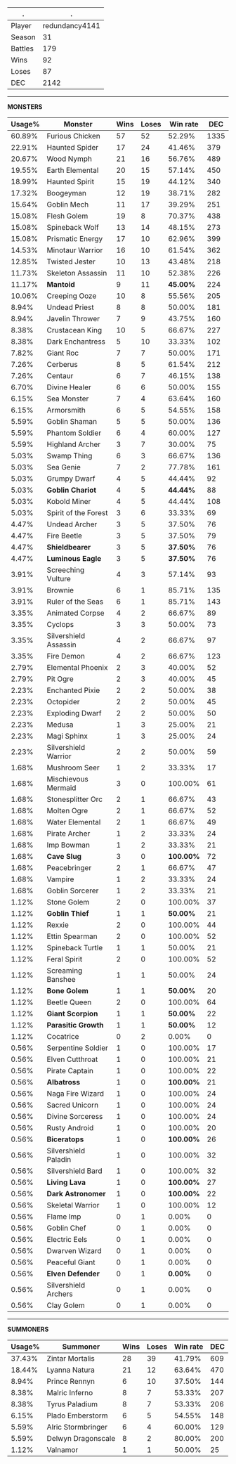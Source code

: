 .|.
|-|-
Player|redundancy4141
Season|31
Battles|179
Wins|92
Loses|87
DEC|2142

---
**MONSTERS**

Usage%|Monster|Wins|Loses|Win rate|DEC|
-|-|-|-|-|-|
60.89%|Furious Chicken|57|52|52.29%|1335|
22.91%|Haunted Spider|17|24|41.46%|379|
20.67%|Wood Nymph|21|16|56.76%|489|
19.55%|Earth Elemental|20|15|57.14%|450|
18.99%|Haunted Spirit|15|19|44.12%|340|
17.32%|Boogeyman|12|19|38.71%|282|
15.64%|Goblin Mech|11|17|39.29%|251|
15.08%|Flesh Golem|19|8|70.37%|438|
15.08%|Spineback Wolf|13|14|48.15%|273|
15.08%|Prismatic Energy|17|10|62.96%|399|
14.53%|Minotaur Warrior|16|10|61.54%|362|
12.85%|Twisted Jester|10|13|43.48%|218|
11.73%|Skeleton Assassin|11|10|52.38%|226|
11.17%|**Mantoid**|9|11|**45.00%**|224|
10.06%|Creeping Ooze|10|8|55.56%|205|
8.94%|Undead Priest|8|8|50.00%|181|
8.94%|Javelin Thrower|7|9|43.75%|160|
8.38%|Crustacean King|10|5|66.67%|227|
8.38%|Dark Enchantress|5|10|33.33%|102|
7.82%|Giant Roc|7|7|50.00%|171|
7.26%|Cerberus|8|5|61.54%|212|
7.26%|Centaur|6|7|46.15%|138|
6.70%|Divine Healer|6|6|50.00%|155|
6.15%|Sea Monster|7|4|63.64%|160|
6.15%|Armorsmith|6|5|54.55%|158|
5.59%|Goblin Shaman|5|5|50.00%|136|
5.59%|Phantom Soldier|6|4|60.00%|127|
5.59%|Highland Archer|3|7|30.00%|75|
5.03%|Swamp Thing|6|3|66.67%|136|
5.03%|Sea Genie|7|2|77.78%|161|
5.03%|Grumpy Dwarf|4|5|44.44%|92|
5.03%|**Goblin Chariot**|4|5|**44.44%**|88|
5.03%|Kobold Miner|4|5|44.44%|108|
5.03%|Spirit of the Forest|3|6|33.33%|69|
4.47%|Undead Archer|3|5|37.50%|76|
4.47%|Fire Beetle|3|5|37.50%|79|
4.47%|**Shieldbearer**|3|5|**37.50%**|76|
4.47%|**Luminous Eagle**|3|5|**37.50%**|76|
3.91%|Screeching Vulture|4|3|57.14%|93|
3.91%|Brownie|6|1|85.71%|135|
3.91%|Ruler of the Seas|6|1|85.71%|143|
3.35%|Animated Corpse|4|2|66.67%|89|
3.35%|Cyclops|3|3|50.00%|73|
3.35%|Silvershield Assassin|4|2|66.67%|97|
3.35%|Fire Demon|4|2|66.67%|123|
2.79%|Elemental Phoenix|2|3|40.00%|52|
2.79%|Pit Ogre|2|3|40.00%|45|
2.23%|Enchanted Pixie|2|2|50.00%|38|
2.23%|Octopider|2|2|50.00%|45|
2.23%|Exploding Dwarf|2|2|50.00%|50|
2.23%|Medusa|1|3|25.00%|21|
2.23%|Magi Sphinx|1|3|25.00%|24|
2.23%|Silvershield Warrior|2|2|50.00%|59|
1.68%|Mushroom Seer|1|2|33.33%|17|
1.68%|Mischievous Mermaid|3|0|100.00%|61|
1.68%|Stonesplitter Orc|2|1|66.67%|43|
1.68%|Molten Ogre|2|1|66.67%|52|
1.68%|Water Elemental|2|1|66.67%|49|
1.68%|Pirate Archer|1|2|33.33%|24|
1.68%|Imp Bowman|1|2|33.33%|21|
1.68%|**Cave Slug**|3|0|**100.00%**|72|
1.68%|Peacebringer|2|1|66.67%|47|
1.68%|Vampire|1|2|33.33%|24|
1.68%|Goblin Sorcerer|1|2|33.33%|21|
1.12%|Stone Golem|2|0|100.00%|37|
1.12%|**Goblin Thief**|1|1|**50.00%**|21|
1.12%|Rexxie|2|0|100.00%|44|
1.12%|Ettin Spearman|2|0|100.00%|52|
1.12%|Spineback Turtle|1|1|50.00%|21|
1.12%|Feral Spirit|2|0|100.00%|52|
1.12%|Screaming Banshee|1|1|50.00%|24|
1.12%|**Bone Golem**|1|1|**50.00%**|20|
1.12%|Beetle Queen|2|0|100.00%|64|
1.12%|**Giant Scorpion**|1|1|**50.00%**|22|
1.12%|**Parasitic Growth**|1|1|**50.00%**|12|
1.12%|Cocatrice|0|2|0.00%|0|
0.56%|Serpentine Soldier|1|0|100.00%|17|
0.56%|Elven Cutthroat|1|0|100.00%|21|
0.56%|Pirate Captain|1|0|100.00%|22|
0.56%|**Albatross**|1|0|**100.00%**|21|
0.56%|Naga Fire Wizard|1|0|100.00%|24|
0.56%|Sacred Unicorn|1|0|100.00%|24|
0.56%|Divine Sorceress|1|0|100.00%|24|
0.56%|Rusty Android|1|0|100.00%|20|
0.56%|**Biceratops**|1|0|**100.00%**|26|
0.56%|Silvershield Paladin|1|0|100.00%|32|
0.56%|Silvershield Bard|1|0|100.00%|32|
0.56%|**Living Lava**|1|0|**100.00%**|27|
0.56%|**Dark Astronomer**|1|0|**100.00%**|22|
0.56%|Skeletal Warrior|1|0|100.00%|12|
0.56%|Flame Imp|0|1|0.00%|0|
0.56%|Goblin Chef|0|1|0.00%|0|
0.56%|Electric Eels|0|1|0.00%|0|
0.56%|Dwarven Wizard|0|1|0.00%|0|
0.56%|Peaceful Giant|0|1|0.00%|0|
0.56%|**Elven Defender**|0|1|**0.00%**|0|
0.56%|Silvershield Archers|0|1|0.00%|0|
0.56%|Clay Golem|0|1|0.00%|0|

---
**SUMMONERS**

Usage%|Summoner|Wins|Loses|Win rate|DEC|
-|-|-|-|-|-|
37.43%|Zintar Mortalis|28|39|41.79%|609|
18.44%|Lyanna Natura|21|12|63.64%|470|
8.94%|Prince Rennyn|6|10|37.50%|144|
8.38%|Malric Inferno|8|7|53.33%|207|
8.38%|Tyrus Paladium|8|7|53.33%|206|
6.15%|Plado Emberstorm|6|5|54.55%|148|
5.59%|Alric Stormbringer|6|4|60.00%|129|
5.59%|Delwyn Dragonscale|8|2|80.00%|200|
1.12%|Valnamor|1|1|50.00%|25|
